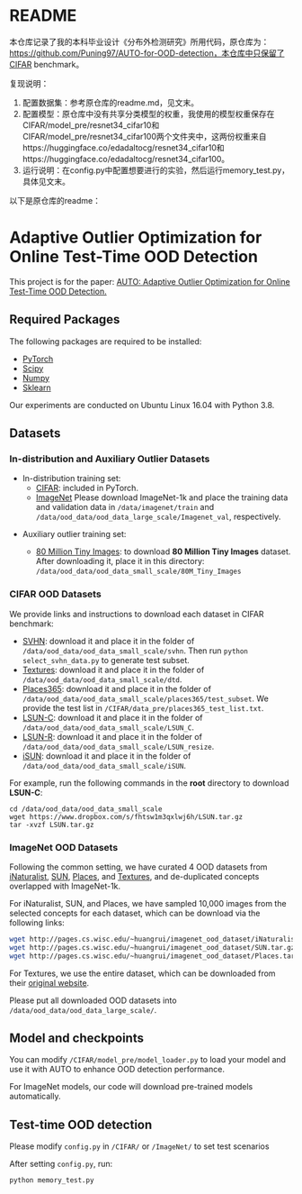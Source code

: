 # README

本仓库记录了我的本科毕业设计《分布外检测研究》所用代码，原仓库为：https://github.com/Puning97/AUTO-for-OOD-detection，本仓库中只保留了CIFAR benchmark。

复现说明：

1. 配置数据集：参考原仓库的readme.md，见文末。
2. 配置模型：原仓库中没有共享分类模型的权重，我使用的模型权重保存在CIFAR/model_pre/resnet34_cifar10和CIFAR/model_pre/resnet34_cifar100两个文件夹中，这两份权重来自https://huggingface.co/edadaltocg/resnet34_cifar10和https://huggingface.co/edadaltocg/resnet34_cifar100。
3. 运行说明：在config.py中配置想要进行的实验，然后运行memory_test.py，具体见文末。

以下是原仓库的readme：

# Adaptive Outlier Optimization for Online Test-Time OOD Detection
This project is for the paper: [AUTO: Adaptive Outlier Optimization for Online Test-Time OOD Detection.](https://arxiv.org/abs/2303.12267)

## Required Packages

The following packages are required to be installed:

- [PyTorch](https://pytorch.org/)
- [Scipy](https://github.com/scipy/scipy)
- [Numpy](http://www.numpy.org/)
- [Sklearn](https://scikit-learn.org/stable/)

Our experiments are conducted on Ubuntu Linux 16.04 with Python 3.8.

## Datasets
### In-distribution and Auxiliary Outlier Datasets

- In-distribution training set:
  - [CIFAR](https://www.cs.toronto.edu/~kriz/cifar.html): included in PyTorch.
  - [ImageNet](http://www.image-net.org/challenges/LSVRC/2012/index) Please download ImageNet-1k and place the training data and validation data in
`/data/imagenet/train` and  `/data/ood_data/ood_data_large_scale/Imagenet_val`, respectively.

* Auxiliary outlier training set:

  * [80 Million Tiny Images](https://groups.csail.mit.edu/vision/TinyImages/): to download **80 Million Tiny Images** dataset. After downloading it, place it in this directory: `/data/ood_data/ood_data_small_scale/80M_Tiny_Images`

### CIFAR OOD Datasets
We provide links and instructions to download each dataset in CIFAR benchmark:

* [SVHN](http://ufldl.stanford.edu/housenumbers/test_32x32.mat): download it and place it in the folder of `/data/ood_data/ood_data_small_scale/svhn`. Then run `python select_svhn_data.py` to generate test subset.
* [Textures](https://www.robots.ox.ac.uk/~vgg/data/dtd/download/dtd-r1.0.1.tar.gz): download it and place it in the folder of `/data/ood_data/ood_data_small_scale/dtd`.
* [Places365](http://data.csail.mit.edu/places/places365/test_256.tar): download it and place it in the folder of `/data/ood_data/ood_data_small_scale/places365/test_subset`. We provide the test list in `/CIFAR/data_pre/places365_test_list.txt`.
* [LSUN-C](https://www.dropbox.com/s/fhtsw1m3qxlwj6h/LSUN.tar.gz): download it and place it in the folder of `/data/ood_data/ood_data_small_scale/LSUN_C`.
* [LSUN-R](https://www.dropbox.com/s/moqh2wh8696c3yl/LSUN_resize.tar.gz): download it and place it in the folder of `/data/ood_data/ood_data_small_scale/LSUN_resize`.
* [iSUN](https://www.dropbox.com/s/ssz7qxfqae0cca5/iSUN.tar.gz): download it and place it in the folder of `/data/ood_data/ood_data_small_scale/iSUN`.

For example, run the following commands in the **root** directory to download **LSUN-C**:
```
cd /data/ood_data/ood_data_small_scale
wget https://www.dropbox.com/s/fhtsw1m3qxlwj6h/LSUN.tar.gz
tar -xvzf LSUN.tar.gz
```

### ImageNet OOD Datasets
Following the common setting, we have curated 4 OOD datasets from 
[iNaturalist](https://arxiv.org/pdf/1707.06642.pdf), 
[SUN](https://vision.princeton.edu/projects/2010/SUN/paper.pdf), 
[Places](http://places2.csail.mit.edu/PAMI_places.pdf), 
and [Textures](https://arxiv.org/pdf/1311.3618.pdf), 
and de-duplicated concepts overlapped with ImageNet-1k.

For iNaturalist, SUN, and Places, we have sampled 10,000 images from the selected concepts for each dataset,
which can be download via the following links:
```bash
wget http://pages.cs.wisc.edu/~huangrui/imagenet_ood_dataset/iNaturalist.tar.gz
wget http://pages.cs.wisc.edu/~huangrui/imagenet_ood_dataset/SUN.tar.gz
wget http://pages.cs.wisc.edu/~huangrui/imagenet_ood_dataset/Places.tar.gz
```

For Textures, we use the entire dataset, which can be downloaded from their
[original website](https://www.robots.ox.ac.uk/~vgg/data/dtd/).

Please put all downloaded OOD datasets into `/data/ood_data/ood_data_large_scale/`.

## Model and checkpoints
You can modify `/CIFAR/model_pre/model_loader.py` to load your model and use it with AUTO to enhance OOD detection performance.

For ImageNet models, our code will download pre-trained models automatically.

## Test-time OOD detection
Please modify `config.py` in `/CIFAR/` or `/ImageNet/` to set test scenarios

After setting `config.py`, run:

```
python memory_test.py
```




